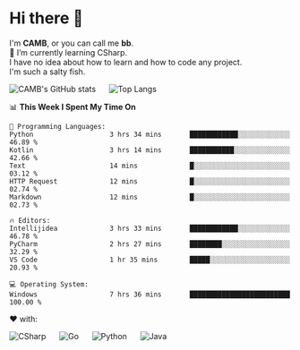 # Hi there 👋
<!--
**CAMB-dev/CAMB-dev** is a ✨ _special_ ✨ repository because its `README.md` (this file) appears on your GitHub profile.

Here are some ideas to get you started:

- 🔭 I’m currently working on ...
- 🌱 I’m currently learning ...
- 👯 I’m looking to collaborate on ...
- 🤔 I’m looking for help with ...
- 💬 Ask me about ...
- 📫 How to reach me: ...
- 😄 Pronouns: ...
- ⚡ Fun fact: ...
-->
 I'm **CAMB**, or you can call me **bb**.  
 🌱 I’m currently learning CSharp.  
 I have no idea about how to learn and how to code any project.  
 I'm such a salty fish.
 
 
![CAMB's GitHub stats](https://github-readme-stats.vercel.app/api?username=CAMB-dev&show_icons=true&theme=tokyonight)
&nbsp;&nbsp;&nbsp;&nbsp;
![Top Langs](https://github-readme-stats.vercel.app/api/top-langs/?username=CAMB-dev&langs_count=5&theme=tokyonight)


<!--START_SECTION:waka-->
📊 **This Week I Spent My Time On** 

```text
💬 Programming Languages: 
Python                   3 hrs 34 mins       ████████████░░░░░░░░░░░░░   46.89 % 
Kotlin                   3 hrs 14 mins       ███████████░░░░░░░░░░░░░░   42.66 % 
Text                     14 mins             █░░░░░░░░░░░░░░░░░░░░░░░░   03.12 % 
HTTP Request             12 mins             █░░░░░░░░░░░░░░░░░░░░░░░░   02.74 % 
Markdown                 12 mins             █░░░░░░░░░░░░░░░░░░░░░░░░   02.73 % 

🔥 Editors: 
Intellijidea             3 hrs 33 mins       ████████████░░░░░░░░░░░░░   46.78 % 
PyCharm                  2 hrs 27 mins       ████████░░░░░░░░░░░░░░░░░   32.29 % 
VS Code                  1 hr 35 mins        █████░░░░░░░░░░░░░░░░░░░░   20.93 % 

💻 Operating System: 
Windows                  7 hrs 36 mins       █████████████████████████   100.00 % 
```


<!--END_SECTION:waka-->


❤ with:

![CSharp](https://img.shields.io/badge/CSharp-%23512BD4?style=for-the-badge&logo=.net)
&nbsp;&nbsp;&nbsp;&nbsp;
![Go](https://img.shields.io/badge/Go-000000?style=for-the-badge&logo=go)
&nbsp;&nbsp;&nbsp;&nbsp;
![Python](https://img.shields.io/badge/Python-000000?style=for-the-badge&logo=python)
&nbsp;&nbsp;&nbsp;&nbsp;
![Java](https://img.shields.io/badge/Java-964B00?style=for-the-badge&logo=openjdk)
